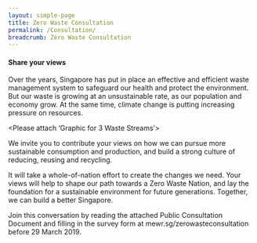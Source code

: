 ```yaml
---
layout: simple-page
title: Zero Waste Consultation
permalink: /Consultation/
breadcrumb: Zero Waste Consultation
---
```


#### Share your views 

Over the years, Singapore has put in place an effective and efficient waste management system to safeguard our health and protect the environment. But our waste is growing at an unsustainable rate, as our population and economy grow. At the same time, climate change is putting increasing pressure on resources. 

<Please attach ‘Graphic for 3 Waste Streams’>

We invite you to contribute your views on how we can pursue more sustainable consumption and production, and build a strong culture of reducing, reusing and recycling. 

It will take a whole-of-nation effort to create the changes we need. Your views will help to shape our path towards a Zero Waste Nation, and lay the foundation for a sustainable environment for future generations. Together, we can build a better Singapore. 

Join this conversation by reading the attached Public Consultation Document and filling in the survey form at mewr.sg/zerowasteconsultation before 29 March 2019.

<Please attach PDF of Public Consultation Document>
